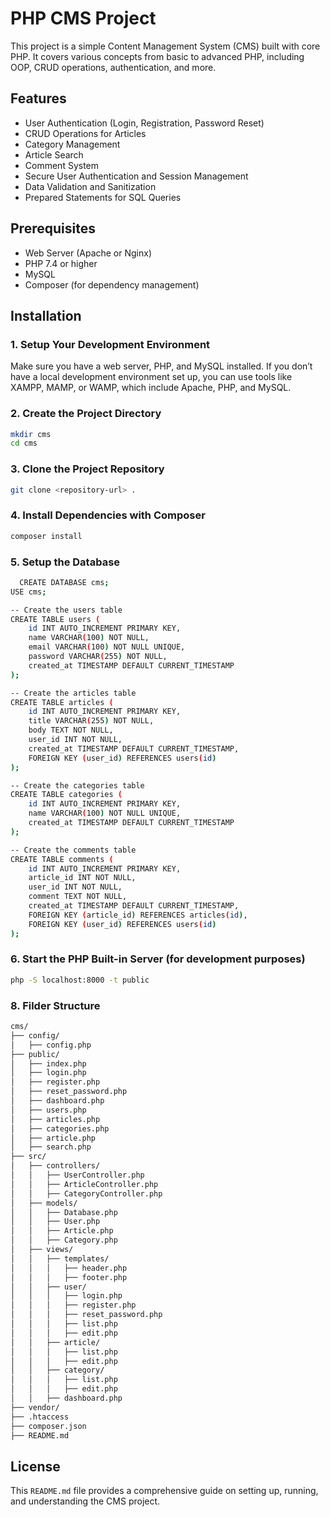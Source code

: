 # PHP CMS Project

This project is a simple Content Management System (CMS) built with core PHP. It covers various concepts from basic to advanced PHP, including OOP, CRUD operations, authentication, and more.

## Features

- User Authentication (Login, Registration, Password Reset)
- CRUD Operations for Articles
- Category Management
- Article Search
- Comment System
- Secure User Authentication and Session Management
- Data Validation and Sanitization
- Prepared Statements for SQL Queries

## Prerequisites

- Web Server (Apache or Nginx)
- PHP 7.4 or higher
- MySQL
- Composer (for dependency management)

## Installation

### 1. Setup Your Development Environment

Make sure you have a web server, PHP, and MySQL installed. If you don’t have a local development environment set up, you can use tools like XAMPP, MAMP, or WAMP, which include Apache, PHP, and MySQL.

### 2. Create the Project Directory

```bash
mkdir cms
cd cms
```

### 3. Clone the Project Repository

```bash
git clone <repository-url> .
```

### 4. Install Dependencies with Composer

```bash
composer install
```

### 5. Setup the Database

```bash
  CREATE DATABASE cms;
USE cms;

-- Create the users table
CREATE TABLE users (
    id INT AUTO_INCREMENT PRIMARY KEY,
    name VARCHAR(100) NOT NULL,
    email VARCHAR(100) NOT NULL UNIQUE,
    password VARCHAR(255) NOT NULL,
    created_at TIMESTAMP DEFAULT CURRENT_TIMESTAMP
);

-- Create the articles table
CREATE TABLE articles (
    id INT AUTO_INCREMENT PRIMARY KEY,
    title VARCHAR(255) NOT NULL,
    body TEXT NOT NULL,
    user_id INT NOT NULL,
    created_at TIMESTAMP DEFAULT CURRENT_TIMESTAMP,
    FOREIGN KEY (user_id) REFERENCES users(id)
);

-- Create the categories table
CREATE TABLE categories (
    id INT AUTO_INCREMENT PRIMARY KEY,
    name VARCHAR(100) NOT NULL UNIQUE,
    created_at TIMESTAMP DEFAULT CURRENT_TIMESTAMP
);

-- Create the comments table
CREATE TABLE comments (
    id INT AUTO_INCREMENT PRIMARY KEY,
    article_id INT NOT NULL,
    user_id INT NOT NULL,
    comment TEXT NOT NULL,
    created_at TIMESTAMP DEFAULT CURRENT_TIMESTAMP,
    FOREIGN KEY (article_id) REFERENCES articles(id),
    FOREIGN KEY (user_id) REFERENCES users(id)
);

```

### 6. Start the PHP Built-in Server (for development purposes)

```bash
php -S localhost:8000 -t public
```

### 8. Filder Structure

```bash
cms/
├── config/
│   ├── config.php
├── public/
│   ├── index.php
│   ├── login.php
│   ├── register.php
│   ├── reset_password.php
│   ├── dashboard.php
│   ├── users.php
│   ├── articles.php
│   ├── categories.php
│   ├── article.php
│   ├── search.php
├── src/
│   ├── controllers/
│   │   ├── UserController.php
│   │   ├── ArticleController.php
│   │   ├── CategoryController.php
│   ├── models/
│   │   ├── Database.php
│   │   ├── User.php
│   │   ├── Article.php
│   │   ├── Category.php
│   ├── views/
│   │   ├── templates/
│   │   │   ├── header.php
│   │   │   ├── footer.php
│   │   ├── user/
│   │   │   ├── login.php
│   │   │   ├── register.php
│   │   │   ├── reset_password.php
│   │   │   ├── list.php
│   │   │   ├── edit.php
│   │   ├── article/
│   │   │   ├── list.php
│   │   │   ├── edit.php
│   │   ├── category/
│   │   │   ├── list.php
│   │   │   ├── edit.php
│   │   ├── dashboard.php
├── vendor/
├── .htaccess
├── composer.json
├── README.md
```

## License

This `README.md` file provides a comprehensive guide on setting up, running, and understanding the CMS project.
